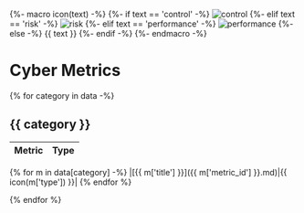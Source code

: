 {%- macro icon(text) -%}
    {%- if text == 'control' -%}
        ![control](https://img.shields.io/badge/CONTROL-0000F0)
    {%- elif text == 'risk' -%}
        ![risk](https://img.shields.io/badge/RISK-c00000)
    {%- elif text == 'performance' -%}
        ![performance](https://img.shields.io/badge/PERFORMANCE-0F00)
    {%- else -%}
        {{ text }}
    {%- endif -%}
{%- endmacro -%}
# Cyber Metrics

{% for category in data -%}
## {{ category }}

| Metric | Type |
|--------|------|
{% for m in data[category] -%}
|[{{ m['title'] }}]({{ m['metric_id'] }}.md)|{{ icon(m['type']) }}|
{% endfor %}

{% endfor %}